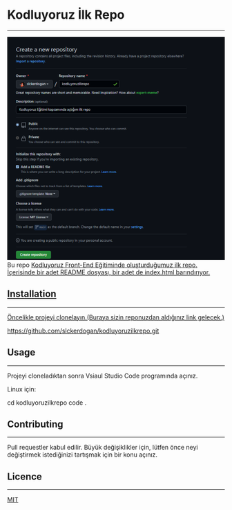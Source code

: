 # Kodluyoruz İlk Repo
---
<img src="repo.PNG" alt="Resim Yüklenemedi"><br>
Bu repo <a href="https://kodluyoruz.org/tr/kodluyoruz/">Kodluyoruz Front-End Eğitiminde oluşturduğumuz ilk repo. İçerisinde bir adet README dosyası, bir adet de index.html barındırıyor.

## Installation
---
Öncelikle projeyi clonelayın.(Buraya sizin reponuzdan aldığınız link gelecek.)

https://github.com/slckerdogan/kodluyoruzilkrepo.git

## Usage
---
Projeyi cloneladıktan sonra Vsiaul Studio Code programında açınız.

Linux için:

 cd kodluyoruzilkrepo
 code . 

## Contributing
---
Pull requestler kabul edilir. Büyük değişiklikler için, lütfen önce neyi değiştirmek istediğinizi tartışmak için bir konu açınız.

## Licence
---
<a href="https://choosealicense.com/licenses/mit/">MIT

